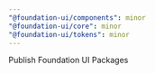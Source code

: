 ```yaml
---
"@foundation-ui/components": minor
"@foundation-ui/core": minor
"@foundation-ui/tokens": minor
---
```


Publish Foundation UI Packages
